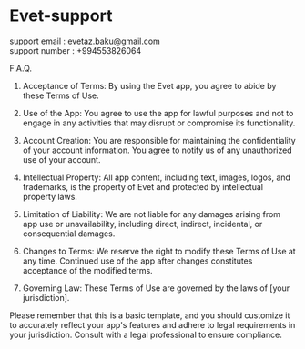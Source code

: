 # Evet-support
support email : evetaz.baku@gmail.com                  
support number : +994553826064                            

F.A.Q.
1. Acceptance of Terms:
By using the Evet app, you agree to abide by these Terms of Use.

2. Use of the App:
You agree to use the app for lawful purposes and not to engage in any activities that may disrupt or compromise its functionality.

3. Account Creation:
You are responsible for maintaining the confidentiality of your account information. You agree to notify us of any unauthorized use of your account.

4. Intellectual Property:
All app content, including text, images, logos, and trademarks, is the property of Evet and protected by intellectual property laws.

5. Limitation of Liability:
We are not liable for any damages arising from app use or unavailability, including direct, indirect, incidental, or consequential damages.

6. Changes to Terms:
We reserve the right to modify these Terms of Use at any time. Continued use of the app after changes constitutes acceptance of the modified terms.

7. Governing Law:
These Terms of Use are governed by the laws of [your jurisdiction].

Please remember that this is a basic template, and you should customize it to accurately reflect your app's features and adhere to legal requirements in your jurisdiction. Consult with a legal professional to ensure compliance.
